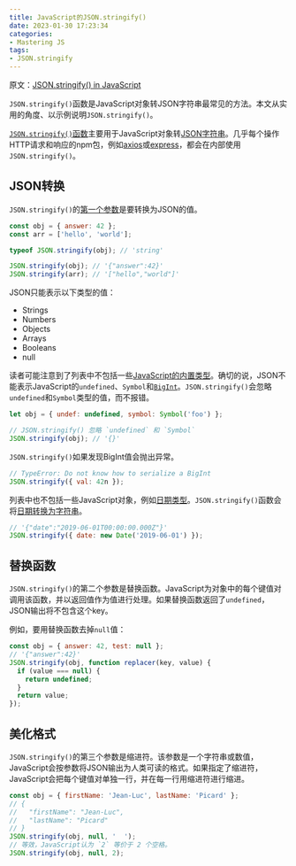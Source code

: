 ```yaml
---
title: JavaScript的JSON.stringify()
date: 2023-01-30 17:23:34
categories:
- Mastering JS
tags:
- JSON.stringify
---
```


原文：[JSON.stringify() in JavaScript](https://masteringjs.io/tutorials/fundamentals/stringify)

`JSON.stringify()`函数是JavaScript对象转JSON字符串最常见的方法。本文从实用的角度、以示例说明`JSON.stringify()`。

<!-- more -->

[`JSON.stringify()`函数](http://thecodebarbarian.com/the-80-20-guide-to-json-stringify-in-javascript.html)主要用于JavaScript对象转[JSON字符串](https://www.json.org/)。几乎每个操作HTTP请求和响应的npm包，例如[axios](https://www.npmjs.com/package/axios)或[express](http://expressjs.com/)，都会在内部使用`JSON.stringify()`。

## JSON转换

`JSON.stringify()`的[第一个参数](https://developer.mozilla.org/en-US/docs/Web/JavaScript/Reference/Global_Objects/JSON/stringify#Parameters)是要转换为JSON的值。

```javascript
const obj = { answer: 42 };
const arr = ['hello', 'world'];

typeof JSON.stringify(obj); // 'string'

JSON.stringify(obj); // '{"answer":42}'
JSON.stringify(arr); // '["hello","world"]'
```

JSON只能表示以下类型的值：

* Strings
* Numbers
* Objects
* Arrays
* Booleans
* null

读者可能注意到了列表中不包括一些[JavaScript的内置类型](https://developer.mozilla.org/en-US/docs/Web/JavaScript/Data_structures#Data_types)。确切的说，JSON不能表示JavaScript的`undefined`、`Symbol`和[`BigInt`](https://developer.mozilla.org/en-US/docs/Web/JavaScript/Reference/Global_Objects/BigInt)。`JSON.stringify()`会忽略`undefined`和`Symbol`类型的值，而不报错。

```javascript
let obj = { undef: undefined, symbol: Symbol('foo') };

// JSON.stringify() 忽略 `undefined` 和 `Symbol`
JSON.stringify(obj); // '{}'
```

`JSON.stringify()`如果发现BigInt值会抛出异常。

```javascript
// TypeError: Do not know how to serialize a BigInt
JSON.stringify({ val: 42n });
```

列表中也不包括一些JavaScript对象，例如[日期类型](https://developer.mozilla.org/en-US/docs/Web/JavaScript/Reference/Global_Objects/Date)。`JSON.stringify()`函数会将[日期转换为字符串](https://masteringjs.io/tutorials/fundamentals/date_format)。

```javascript
// '{"date":"2019-06-01T00:00:00.000Z"}'
JSON.stringify({ date: new Date('2019-06-01') });
```

## 替换函数

`JSON.stringify()`的第二个参数是替换函数。JavaScript为对象中的每个键值对调用该函数，并以返回值作为值进行处理。如果替换函数返回了`undefined`，JSON输出将不包含这个key。

例如，要用替换函数去掉`null`值：

```javascript
const obj = { answer: 42, test: null };
// '{"answer":42}'
JSON.stringify(obj, function replacer(key, value) {
  if (value === null) {
    return undefined;
  }
  return value;
});
```

## 美化格式

`JSON.stringify()`的第三个参数是缩进符。该参数是一个字符串或数值，JavaScript会按参数将JSON输出为人类可读的格式。如果指定了缩进符，JavaScript会把每个键值对单独一行，并在每一行用缩进符进行缩进。

```javascript
const obj = { firstName: 'Jean-Luc', lastName: 'Picard' };
// {
//   "firstName": "Jean-Luc",
//   "lastName": "Picard"
// }
JSON.stringify(obj, null, '  ');
// 等效，JavaScript认为 `2` 等价于 2 个空格。
JSON.stringify(obj, null, 2);
```